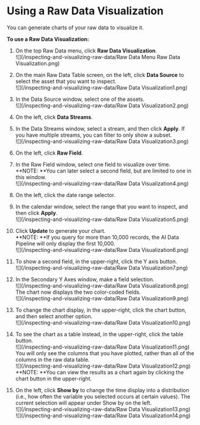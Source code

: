 # Using a Raw Data Visualization

You can generate charts of your raw data to visualize it.

**To use a Raw Data Visualization:**

1. On the top Raw Data menu, click **Raw Data Visualization**.  
   ![](/inspecting-and-visualizing-raw-data/Raw Data Menu Raw Data Visualization.png)

2. On the main Raw Data Table screen, on the left, click **Data Source** to select the asset that you want to inspect.  
   ![](/inspecting-and-visualizing-raw-data/Raw Data Visualization1.png)

3. In the Data Source window, select one of the assets.  
   ![](/inspecting-and-visualizing-raw-data/Raw Data Visualization2.png)

4. On the left, click **Data Streams**.

5. In the Data Streams window, select a stream, and then click **Apply**. If you have multiple streams, you can filter to only show a subset.  
   ![](/inspecting-and-visualizing-raw-data/Raw Data Visualization3.png)

6. On the left, click **Raw Field**.

7. In the Raw Field window, select one field to visualize over time.  
   **NOTE: **You can later select a second field, but are limited to one in this window.  
   ![](/inspecting-and-visualizing-raw-data/Raw Data Visualization4.png)

8. On the left, click the date range selector.

9. In the calendar window, select the range that you want to inspect, and then click **Apply**.  
   ![](/inspecting-and-visualizing-raw-data/Raw Data Visualization5.png)

10. Click **Update** to generate your chart.  
    **NOTE: **If you query for more than 10,000 records, the AI Data Pipeline will only display the first 10,000.  
    ![](/inspecting-and-visualizing-raw-data/Raw Data Visualization6.png)

11. To show a second field, in the upper-right, click the Y axis button.  
    ![](/inspecting-and-visualizing-raw-data/Raw Data Visualization7.png)

12. In the Secondary Y Axes window, make a field selection.  
    ![](/inspecting-and-visualizing-raw-data/Raw Data Visualization8.png)  
    The chart now displays the two color-coded fields.  
    ![](/inspecting-and-visualizing-raw-data/Raw Data Visualization9.png)

13. To change the chart display, in the upper-right, click the chart button, and then select another option.  
    ![](/inspecting-and-visualizing-raw-data/Raw Data Visualization10.png)

14. To see the chart as a table instead, in the upper-right, click the table button.  
    ![](/inspecting-and-visualizing-raw-data/Raw Data Visualization11.png)  
    You will only see the columns that you have plotted, rather than all of the columns in the raw data table.  
    ![](/inspecting-and-visualizing-raw-data/Raw Data Visualization12.png)  
    **NOTE: **You can view the results as a chart again by clicking the chart button in the upper-right.

15. On the left, click **Show by** to change the time display into a distribution \(i.e., how often the variable you selected occurs at certain values\). The current selection will appear under Show by on the left.  
    ![](/inspecting-and-visualizing-raw-data/Raw Data Visualization13.png)  
    ![](/inspecting-and-visualizing-raw-data/Raw Data Visualization14.png)



